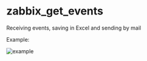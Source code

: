 # zabbix_get_events
Receiving events, saving in Excel and sending by mail

Example:

![example](https://cloud.githubusercontent.com/assets/12140221/23848691/02da96cc-080b-11e7-8577-8a6afa93c7c8.PNG)
